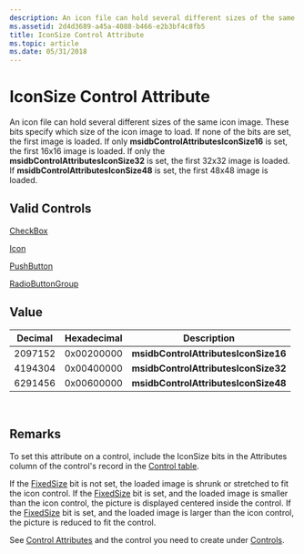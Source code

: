 ```yaml
---
description: An icon file can hold several different sizes of the same icon image.
ms.assetid: 2d4d3689-a45a-4088-b466-e2b3bf4c8fb5
title: IconSize Control Attribute
ms.topic: article
ms.date: 05/31/2018
---
```


# IconSize Control Attribute

An icon file can hold several different sizes of the same icon image. These bits specify which size of the icon image to load. If none of the bits are set, the first image is loaded. If only **msidbControlAttributesIconSize16** is set, the first 16x16 image is loaded. If only the **msidbControlAttributesIconSize32** is set, the first 32x32 image is loaded. If **msidbControlAttributesIconSize48** is set, the first 48x48 image is loaded.

## Valid Controls

[CheckBox](checkbox-control.md)

[Icon](icon-control.md)

[PushButton](pushbutton-control.md)

[RadioButtonGroup](radiobuttongroup-control.md)

## Value



| Decimal | Hexadecimal | Description                          |
|---------|-------------|--------------------------------------|
| 2097152 | 0x00200000  | **msidbControlAttributesIconSize16** |
| 4194304 | 0x00400000  | **msidbControlAttributesIconSize32** |
| 6291456 | 0x00600000  | **msidbControlAttributesIconSize48** |



 

## Remarks

To set this attribute on a control, include the IconSize bits in the Attributes column of the control's record in the [Control table](control-table.md).

If the [FixedSize](fixedsize-control-attribute.md) bit is not set, the loaded image is shrunk or stretched to fit the icon control. If the [FixedSize](fixedsize-control-attribute.md) bit is set, and the loaded image is smaller than the icon control, the picture is displayed centered inside the control. If the [FixedSize](fixedsize-control-attribute.md) bit is set, and the loaded image is larger than the icon control, the picture is reduced to fit the control.

See [Control Attributes](control-attributes.md) and the control you need to create under [Controls](controls.md).

 

 



